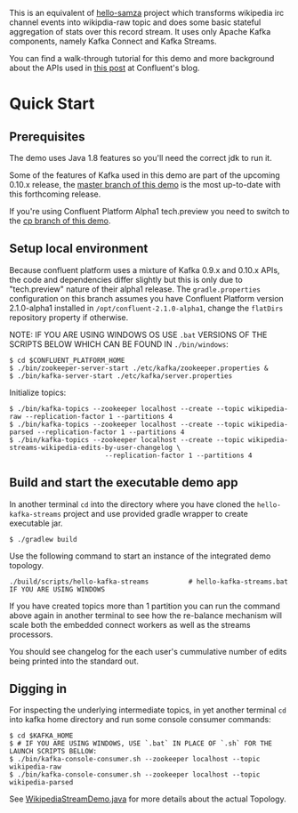 This is an equivalent of [hello-samza](https://samza.apache.org/startup/hello-samza/0.10/) project which transforms wikipedia irc channel events into wikipdia-raw topic and does some basic stateful aggregation of stats over this record stream. It uses only Apache Kafka components, namely Kafka Connect and Kafka Streams. 

You can find a walk-through tutorial for this demo and more background about the APIs used in [this  post](http://www.confluent.io/blog/hello-world-kafka-connect-kafka-streams) at Confluent's blog. 
 
# Quick Start

## Prerequisites

The demo uses Java 1.8 features so you'll need the correct jdk to run it.

Some of the features of Kafka used in this demo are part of the upcoming 0.10.x release, the [master branch of this demo](https://github.com/amient/hello-kafka-streams)
is the most up-to-date with this forthcoming release.

If you're using Confluent Platform Alpha1 tech.preview you need to switch to the [cp branch of this demo](https://github.com/amient/hello-kafka-streams/tree/cp).

## Setup local environment 

Because confluent platform uses a mixture of Kafka 0.9.x and 0.10.x APIs, the code and dependencies differ slightly but
this is only due to "tech.preview" nature of their alpha1 release. The `gradle.properties` configuration on this branch 
assumes you have Confluent Platform version 2.1.0-alpha1 installed in `/opt/confluent-2.1.0-alpha1`, change the `flatDirs` 
repository property if otherwise.

NOTE: IF YOU ARE USING WINDOWS OS USE `.bat` VERSIONS OF THE SCRIPTS BELOW WHICH CAN BE FOUND IN `./bin/windows`:  

    $ cd $CONFLUENT_PLATFORM_HOME
    $ ./bin/zookeeper-server-start ./etc/kafka/zookeeper.properties & 
    $ ./bin/kafka-server-start ./etc/kafka/server.properties

Initialize topics:

    $ ./bin/kafka-topics --zookeeper localhost --create --topic wikipedia-raw --replication-factor 1 --partitions 4
    $ ./bin/kafka-topics --zookeeper localhost --create --topic wikipedia-parsed --replication-factor 1 --partitions 4
    $ ./bin/kafka-topics --zookeeper localhost --create --topic wikipedia-streams-wikipedia-edits-by-user-changelog \
                            --replication-factor 1 --partitions 4


## Build and start the executable demo app

In another terminal `cd` into the directory where you have cloned the `hello-kafka-streams` project and use provided
gradle wrapper to create executable jar.

    $ ./gradlew build

Use the following command to start an instance of the integrated demo topology.

    ./build/scripts/hello-kafka-streams          # hello-kafka-streams.bat IF YOU ARE USING WINDOWS

If you have created topics more than 1 partition you can run the command above again in another terminal 
to see how the re-balance mechanism will scale both the embedded connect workers as well as the streams processors.

You should see changelog for the each user's cummulative number of edits being printed into the standard out. 


## Digging in

For inspecting the underlying intermediate topics, in yet another terminal `cd` into kafka home directory 
and run some console consumer commands:

    $ cd $KAFKA_HOME
    $ # IF YOU ARE USING WINDOWS, USE `.bat` IN PLACE OF `.sh` FOR THE LAUNCH SCRIPTS BELLOW:
    $ ./bin/kafka-console-consumer.sh --zookeeper localhost --topic wikipedia-raw
    $ ./bin/kafka-console-consumer.sh --zookeeper localhost --topic wikipedia-parsed

See [WikipediaStreamDemo.java](src/main/java/io/amient/examples/wikipedia/WikipediaStreamDemo.java) for more details about the actual Topology.
